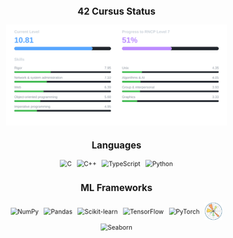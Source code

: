 <div align="center">

## 42 Cursus Status
![42 Cursus Progress](https://github.com/Supa96z/42Tracker/blob/main/progress.svg?raw=true)

## Languages
<p> 
  <img src="https://cdn.simpleicons.org/c/A8B9CC" alt="C" width="40" height="40" style="vertical-align:middle; margin:4px;">
  <img src="https://cdn.simpleicons.org/cplusplus/A8B9CC" alt="C++" width="40" height="40" style="vertical-align:middle; margin:4px;">
  <img src="https://cdn.simpleicons.org/typescript/A8B9CC" alt="TypeScript" width="40" height="40" style="vertical-align:middle; margin:4px;">
  <img src="https://cdn.simpleicons.org/python/A8B9CC" alt="Python" width="40" height="40" style="vertical-align:middle; margin:4px;">
</p>

## ML Frameworks
<p>
  <img src="https://cdn.simpleicons.org/numpy/A8B9CC" alt="NumPy" width="40" height="40" style="vertical-align:middle; margin:4px;">
  <img src="https://cdn.simpleicons.org/pandas/A8B9CC" alt="Pandas" width="40" height="40" style="vertical-align:middle; margin:4px;">
  <img src="https://cdn.simpleicons.org/scikitlearn/A8B9CC" alt="Scikit-learn" width="40" height="40" style="vertical-align:middle; margin:4px;">
  <img src="https://cdn.simpleicons.org/tensorflow/A8B9CC" alt="TensorFlow" width="40" height="40" style="vertical-align:middle; margin:4px;">
  <img src="https://cdn.simpleicons.org/pytorch/A8B9CC" alt="PyTorch" width="40" height="40" style="vertical-align:middle; margin:4px;">
  <img src="https://raw.githubusercontent.com/devicons/devicon/master/icons/matplotlib/matplotlib-original.svg" alt="Matplotlib" width="40" height="40" style="vertical-align:middle; margin:4px;"/>
  <img src="https://raw.githubusercontent.com/mwaskom/seaborn/master/doc/_static/logo-mark-lightbg.svg" alt="Seaborn" width="40" height="40" style="vertical-align:middle; margin:4px;">
</p>

</div>
